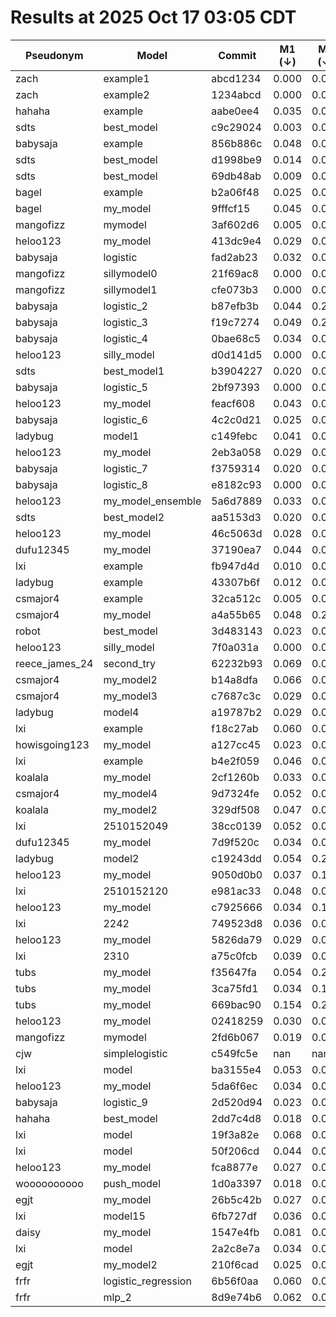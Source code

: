 # Results at 2025 Oct 17 03:05 CDT
| Pseudonym | Model | Commit | M1 (↓) | M2 (↓) | M3 (↓) | M4 (↑) | M5 (↑)|
|--- | --- | --- | --- | --- | --- | --- | ---|
|zach | example1 | abcd1234 | 0.000 | 0.061 | 0.000 | 1.000 | 1.000|
|zach | example2 | 1234abcd | 0.000 | 0.000 | 0.774 | 0.226 | 0.369|
|hahaha | example | aabe0ee4 | 0.035 | 0.033 | 0.274 | 0.492 | 0.277|
|sdts | best_model | c9c29024 | 0.003 | 0.093 | 0.015 | 0.792 | 0.490|
|babysaja | example | 856b886c | 0.048 | 0.009 | 0.274 | 0.497 | 0.286|
|sdts | best_model | d1998be9 | 0.014 | 0.077 | 0.017 | 0.793 | 0.490|
|sdts | best_model | 69db48ab | 0.009 | 0.075 | 0.020 | 0.791 | 0.495|
|bagel | example | b2a06f48 | 0.025 | 0.028 | 0.274 | 0.504 | 0.298|
|bagel | my_model | 9fffcf15 | 0.045 | 0.082 | 0.030 | 0.845 | 0.516|
|mangofizz | mymodel | 3af602d6 | 0.005 | 0.005 | 0.229 | 0.766 | 0.040|
|heloo123 | my_model | 413dc9e4 | 0.029 | 0.092 | 0.059 | 0.794 | 0.494|
|babysaja | logistic | fad2ab23 | 0.032 | 0.050 | 0.061 | 0.812 | 0.381|
|mangofizz | sillymodel0 | 21f69ac8 | 0.000 | 0.000 | 0.774 | 0.774 | 0.000|
|mangofizz | sillymodel1 | cfe073b3 | 0.000 | 0.000 | 0.774 | 0.226 | 0.369|
|babysaja | logistic_2 | b87efb3b | 0.044 | 0.223 | 0.046 | 0.673 | 0.405|
|babysaja | logistic_3 | f19c7274 | 0.049 | 0.206 | 0.063 | 0.695 | 0.418|
|babysaja | logistic_4 | 0bae68c5 | 0.034 | 0.068 | 0.007 | 0.814 | 0.406|
|heloo123 | silly_model | d0d141d5 | 0.000 | 0.000 | 0.226 | 0.774 | 0.000|
|sdts | best_model1 | b3904227 | 0.020 | 0.089 | 0.015 | 0.791 | 0.483|
|babysaja | logistic_5 | 2bf97393 | 0.000 | 0.000 | 0.007 | 0.774 | 0.000|
|heloo123 | my_model | feacf608 | 0.043 | 0.052 | 0.011 | 0.804 | 0.394|
|babysaja | logistic_6 | 4c2c0d21 | 0.025 | 0.067 | 0.009 | 0.817 | 0.431|
|ladybug | model1 | c149febc | 0.041 | 0.027 | 0.342 | 0.656 | 0.347|
|heloo123 | my_model | 2eb3a058 | 0.029 | 0.050 | 0.008 | 0.806 | 0.402|
|babysaja | logistic_7 | f3759314 | 0.020 | 0.063 | 0.038 | 0.802 | 0.415|
|babysaja | logistic_8 | e8182c93 | 0.000 | 0.000 | 0.226 | 0.774 | 0.000|
|heloo123 | my_model_ensemble | 5a6d7889 | 0.033 | 0.071 | 0.008 | 0.800 | 0.449|
|sdts | best_model2 | aa5153d3 | 0.020 | 0.089 | 0.015 | 0.791 | 0.483|
|heloo123 | my_model | 46c5063d | 0.028 | 0.054 | 0.007 | 0.804 | 0.385|
|dufu12345 | my_model | 37190ea7 | 0.044 | 0.074 | 0.010 | 0.814 | 0.420|
|lxi | example | fb947d4d | 0.010 | 0.015 | 0.064 | 0.769 | 0.117|
|ladybug | example | 43307b6f | 0.012 | 0.008 | 0.274 | 0.499 | 0.286|
|csmajor4 | example | 32ca512c | 0.005 | 0.011 | 0.274 | 0.495 | 0.287|
|csmajor4 | my_model | a4a55b65 | 0.048 | 0.217 | 0.039 | 0.670 | 0.404|
|robot | best_model | 3d483143 | 0.023 | 0.067 | 0.009 | 0.817 | 0.436|
|heloo123 | silly_model | 7f0a031a | 0.000 | 0.000 | 0.774 | 0.226 | 0.369|
|reece_james_24 | second_try | 62232b93 | 0.069 | 0.046 | 0.043 | 0.811 | 0.373|
|csmajor4 | my_model2 | b14a8dfa | 0.066 | 0.056 | 0.068 | 0.798 | 0.321|
|csmajor4 | my_model3 | c7687c3c | 0.029 | 0.058 | 0.011 | 0.816 | 0.423|
|ladybug | model4 | a19787b2 | 0.029 | 0.070 | 0.007 | 0.844 | 0.523|
|lxi | example | f18c27ab | 0.060 | 0.042 | 0.020 | 0.781 | 0.333|
|howisgoing123 | my_model | a127cc45 | 0.023 | 0.087 | 0.043 | 0.784 | 0.484|
|lxi | example | b4e2f059 | 0.046 | 0.047 | 0.018 | 0.784 | 0.276|
|koalala | my_model | 2cf1260b | 0.033 | 0.070 | 0.018 | 0.827 | 0.447|
|csmajor4 | my_model4 | 9d7324fe | 0.052 | 0.031 | 0.063 | 0.763 | 0.200|
|koalala | my_model2 | 329df508 | 0.047 | 0.063 | 0.037 | 0.849 | 0.494|
|lxi | 2510152049 | 38cc0139 | 0.052 | 0.022 | 0.043 | 0.774 | 0.246|
|dufu12345 | my_model | 7d9f520c | 0.034 | 0.066 | 0.015 | 0.811 | 0.409|
|ladybug | model2 | c19243dd | 0.054 | 0.218 | 0.051 | 0.676 | 0.404|
|heloo123 | my_model | 9050d0b0 | 0.037 | 0.120 | 0.045 | 0.772 | 0.467|
|lxi | 2510152120 | e981ac33 | 0.048 | 0.023 | 0.041 | 0.772 | 0.251|
|heloo123 | my_model | c7925666 | 0.034 | 0.119 | 0.043 | 0.775 | 0.471|
|lxi | 2242 | 749523d8 | 0.036 | 0.022 | 0.027 | 0.781 | 0.254|
|heloo123 | my_model | 5826da79 | 0.029 | 0.050 | 0.008 | 0.806 | 0.402|
|lxi | 2310 | a75c0fcb | 0.039 | 0.023 | 0.017 | 0.786 | 0.192|
|tubs | my_model | f35647fa | 0.054 | 0.218 | 0.044 | 0.676 | 0.404|
|tubs | my_model | 3ca75fd1 | 0.034 | 0.136 | 0.044 | 0.355 | 0.332|
|tubs | my_model | 669bac90 | 0.154 | 0.241 | 0.044 | 0.597 | 0.320|
|heloo123 | my_model | 02418259 | 0.030 | 0.050 | 0.006 | 0.804 | 0.387|
|mangofizz | mymodel | 2fd6b067 | 0.019 | 0.004 | 0.245 | 0.728 | 0.104|
|cjw | simplelogistic | c549fc5e | nan | nan | nan | nan | nan|
|lxi | model | ba3155e4 | 0.053 | 0.024 | 0.021 | 0.782 | 0.279|
|heloo123 | my_model | 5da6f6ec | 0.034 | 0.039 | 0.006 | 0.801 | 0.348|
|babysaja | logistic_9 | 2d520d94 | 0.023 | 0.044 | 0.057 | 0.809 | 0.340|
|hahaha | best_model | 2dd7c4d8 | 0.018 | 0.068 | 0.009 | 0.816 | 0.424|
|lxi | model | 19f3a82e | 0.068 | 0.063 | 0.067 | 0.759 | 0.379|
|lxi | model | 50f206cd | 0.044 | 0.022 | 0.081 | 0.742 | 0.334|
|heloo123 | my_model | fca8877e | 0.027 | 0.043 | 0.008 | 0.802 | 0.359|
|woooooooooo | push_model | 1d0a3397 | 0.018 | 0.045 | 0.053 | 0.807 | 0.342|
|egjt | my_model | 26b5c42b | 0.027 | 0.068 | 0.013 | 0.818 | 0.425|
|lxi | model15 | 6fb727df | 0.036 | 0.019 | 0.055 | 0.702 | 0.395|
|daisy | my_model | 1547e4fb | 0.081 | 0.074 | 0.005 | 0.818 | 0.399|
|lxi | model | 2a2c8e7a | 0.034 | 0.011 | 0.048 | 0.753 | 0.328|
|egjt | my_model2 | 210f6cad | 0.025 | 0.061 | 0.013 | 0.815 | 0.416|
|frfr | logistic_regression | 6b56f0aa | 0.060 | 0.043 | 0.051 | 0.807 | 0.299|
|frfr | mlp_2 | 8d9e74b6 | 0.062 | 0.070 | 0.021 | 0.815 | 0.427|
